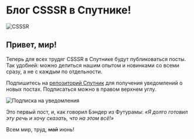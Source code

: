 # Блог CSSSR в Спутнике!
![CSSSR](https://avatars3.githubusercontent.com/u/5882285)

## Привет, мир!


Теперь для всех трудяг CSSSR в Спутнике будут публиковаться посты. Так удобней: можно делиться нашим опытом и новинками  со всеми сразу, а не с каждым по отдельности.


Подпишитесь на [репозиторий Спутник](https://github.com/CSSSR/sputnik/) для получения уведомлений о новых постах. Подписаться можно в правом верхнем углу.

![Подписка на уведомления](http://i.imgur.com/msbyoCd.png)


Это первый пост, и, как говорил Бэндер из Футурамы: *«Я долго готовил эту речь и хочу сказать, что на этом всё!»*


Всем мир, труд, ~~май~~ июнь!


